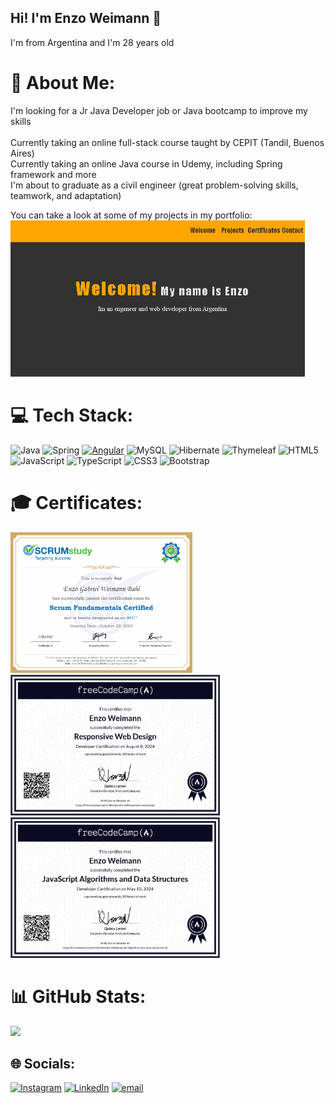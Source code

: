## Hi! I'm Enzo Weimann 👋

I'm from Argentina and I'm 28 years old

# 💫 About Me:
I'm looking for a Jr Java Developer job or Java bootcamp to improve my skills<br><br>
Currently taking an online full-stack  course taught by CEPIT (Tandil, Buenos Aires)<br>
Currently taking an online Java course in Udemy, including Spring framework and more<br>
I'm about to graduate as a civil engineer (great problem-solving skills, teamwork, and adaptation)

You can take a look at some of my projects in my portfolio:<br/>
<a href="https://enzoweimann.github.io/" target="_blank"><img style="height:250px;" src="./Certificados/Portfolio.png" alt="Portfolio" /></a>

# 💻 Tech Stack:
![Java](https://img.shields.io/badge/java-%23ED8B00.svg?style=for-the-badge&logo=openjdk&logoColor=white) ![Spring](https://img.shields.io/badge/spring-%236DB33F.svg?style=for-the-badge&logo=spring&logoColor=white) [![Angular](https://img.shields.io/badge/Angular-DD0031?style=for-the-badge&logo=angular&logoColor=white)](https://angular.io/) ![MySQL](https://img.shields.io/badge/mysql-4479A1.svg?style=for-the-badge&logo=mysql&logoColor=white) ![Hibernate](https://img.shields.io/badge/Hibernate-59666C?style=for-the-badge&logo=Hibernate&logoColor=white) ![Thymeleaf](https://img.shields.io/badge/Thymeleaf-%23005C0F.svg?style=for-the-badge&logo=Thymeleaf&logoColor=white) ![HTML5](https://img.shields.io/badge/html5-%23E34F26.svg?style=for-the-badge&logo=html5&logoColor=white) ![JavaScript](https://img.shields.io/badge/javascript-%23323330.svg?style=for-the-badge&logo=javascript&logoColor=%23F7DF1E) ![TypeScript](https://img.shields.io/badge/typescript-%23007ACC.svg?style=for-the-badge&logo=typescript&logoColor=white) ![CSS3](https://img.shields.io/badge/css3-%231572B6.svg?style=for-the-badge&logo=css3&logoColor=white) ![Bootstrap](https://img.shields.io/badge/bootstrap-%238511FA.svg?style=for-the-badge&logo=bootstrap&logoColor=white)

# &#127891; Certificates:
<a href="https://www.scrumstudy.com/certification/verify?type=SFC&number=1054182" target="_blank"><img style="height:225px;" src="./Certificados/Certificado_SCRUM.png" alt="SCRUM certificate" /></a>
<a href="https://freecodecamp.org/certification/EnzoW/responsive-web-design" target="_blank"><img style="height:225px;" src="./Certificados/Responsive_web_design.png" alt="Responsive web desing certificate" /></a>
<a href="https://www.freecodecamp.org/certification/EnzoW/javascript-algorithms-and-data-structures-v8" target="_blank"><img style="height:225px;" src="./Certificados/Js_certificate.png" alt="JavaScript certificate" /></a>

# 📊 GitHub Stats:
![](https://github-readme-stats.vercel.app/api/top-langs/?username=EnzoWeimann&theme=dark&hide_border=false&include_all_commits=false&count_private=false&layout=compact)

## 🌐 Socials:
[![Instagram](https://img.shields.io/badge/Instagram-%23E4405F.svg?logo=Instagram&logoColor=white)](https://instagram.com/enzo.weimann) [![LinkedIn](https://img.shields.io/badge/LinkedIn-%230077B5.svg?logo=linkedin&logoColor=white)](https://linkedin.com/in/www.linkedin.com/in/enzo-weimann-44b200242) [![email](https://img.shields.io/badge/Email-D14836?logo=gmail&logoColor=white)](mailto:enzoweimann@gmail.com) 


